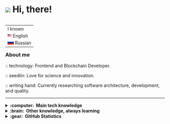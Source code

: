 <h1> <img src="https://emojis.slackmojis.com/emojis/images/1588315024/8823/hyperkitty.gif?1588315024" width="30" /> Hi, there! </h1>

<table align="right">
 <tr><td>I known</td></tr>
 <tr><td><img src="assets/england.png" height="13"> English</td></tr>
 <tr><td><img src="assets/russia.png" height="13"> Russian</td></tr>
</table>

### **About me**

:: technology: Frontend and Blockchain Developer.

:: seedlin:  Love for science and innovation.

:: writing hand:  Currently researching software architecture, development, and quality.


<!-- 
GitHub, GitLab, Docker, Ansible
VSCode
HTML, CSS, JavaScript, TypeScript.
postgresql, pgadmin, mysql, sqlite.
clean architecture
linux
-->
<hr>

<details>
  <summary><b>:computer: &nbsp;Main tech knowledge</b></summary>
  <br/>

  ![NodeJS](https://img.shields.io/badge/NODEJS-339933.svg?&style=flat&logo=node.js&logoColor=white)&nbsp;
  ![Clean Architecture](https://img.shields.io/badge/CLEAN%20ARCHITECTURE-6DB33F.svg?&style=flat&logoColor=white)&nbsp;
  ![LINUX](https://img.shields.io/badge/LINUX-FCC624?style=flat-square&logo=linux&logoColor=black)
  ![SCRUM](https://img.shields.io/badge/SCRUM-6DB33F.svg?&style=flat&logo=ddd&logoColor=white)&nbsp;\
  ![Git](https://img.shields.io/badge/GIT-%23F05033.svg?&style=flat&logo=git&logoColor=white)&nbsp;
  ![GitHub](https://img.shields.io/badge/GITHUB-%23121011.svg?&style=flat&logo=github&logoColor=white)&nbsp;
  ![GitLab](https://img.shields.io/badge/GITLAB-%23181717.svg?&style=flat&logo=gitlab&logoColor=white)&nbsp;
  ![GithubActions](https://img.shields.io/badge/GITHUB%20ACTIONS-2088FF.svg?&style=flat&logo=github-actions&logoColor=white)&nbsp;\
  ![HTML5](https://img.shields.io/badge/HTML5-E34F26.svg?&style=flat&logo=html5&logoColor=white)&nbsp;
  ![CSS3](https://img.shields.io/badge/CSS3-%231572B6.svg?&style=flat&logo=css3&logoColor=white)&nbsp;
  ![Tailwind](https://img.shields.io/badge/TAILWIND-%232B58B0?logo=tailwind)
  ![JavaScript](https://img.shields.io/badge/JAVASCRIPT-323330.svg?&style=flat&logo=javascript&logoColor=%23F7DF1E)&nbsp;\
  ![TypeScript](https://img.shields.io/badge/TYPESCRIPT-%23007ACC.svg?&style=flat&logo=typescript&logoColor=white)&nbsp;
  ![React](https://img.shields.io/badge/REACT-%23323330?logo=react)
  ![Next](https://img.shields.io/badge/NEXT-%23323330?logo=next)
  ![Zustand](https://img.shields.io/badge/ZUSTAND-%232B58B0?logo=zustand)\
  ![Blockchain](https://img.shields.io/badge/BLOCKCHAIN-121D33.svg?&style=flat&logo=blockchain-dot-com&logoColor=white)&nbsp;
  ![Ton](https://img.shields.io/badge/TON-%232AABEE?logo=ton&logoColor=%23fff)
  ![Ethereum](https://img.shields.io/badge/ETHEREUM-3C3C3D.svg?&style=flat&logo=ethereum&logoColor=white)&nbsp;
  
</details>

<details>
  <summary><b>:brain: &nbsp;Other knowledge, always learning</b></summary>
  <br/>

  [![css progressbar](https://readme-components.vercel.app/api?component=linearprogress&skill=css&value=50)](https://github.com/harish-sethuraman/readme-components)

  ![Postgres](https://img.shields.io/badge/POSTGRES-%23316192.svg?&style=flat&logo=postgresql&logoColor=white)
  ![SQLite](https://img.shields.io/badge/SQLITE-003B57.svg?&style=flat&logo=sqlite&logoColor=white)
  ![MySQL](https://img.shields.io/badge/MARIADB-4479A1.svg?&style=flat&logo=mariadb&logoColor=white)
  ![Redis](https://img.shields.io/badge/REDIS-DC382D.svg?&style=flat&logo=redis&logoColor=white)&nbsp;
  ![MongoDB](https://img.shields.io/badge/MONGODB-47A248.svg?&style=flat&logo=mongodb&logoColor=white)&nbsp;\
  ![Nginx](https://img.shields.io/badge/NGINX-269539.svg?&style=flat&logo=nginx&logoColor=white)&nbsp;
  ![Docker](https://img.shields.io/badge/DOCKER-2496ED.svg?&style=flat&logo=docker&logoColor=white)&nbsp;
  ![Kubernetes](https://img.shields.io/badge/KUBERNETES-326CE5.svg?&style=flat&logo=kubernetes&logoColor=white)&nbsp;\
  ![Cryptocurrencies](https://img.shields.io/badge/CRYPTOCURRENCY-00979D.svg?&style=flat&logo=cryptocurrency&logoColor=black)&nbsp;
  ![Bitcoin](https://img.shields.io/badge/BITCOIN-0769AD.svg?&style=flat&logo=bitcoin&logoColor=black)&nbsp;\
  ![GRAPHQL](https://img.shields.io/badge/GRAPHQL-E10098.svg?&style=flat&logo=graphql&logoColor=white)
  ![NestJS](https://img.shields.io/badge/NESTJS-E0234E.svg?&style=flat&logo=nestjs&logoColor=white)&nbsp;
  
  <!--  -->
</details>

<details>
  <summary><b>:gear: &nbsp;GitHub Statistics</b></summary>
  <br/>

  <img src="https://github-profile-summary-cards.vercel.app/api/cards/profile-details?username=faes763&theme=tokyonight" width="32.5%">
  <img src="https://github-profile-summary-cards.vercel.app/api/cards/repos-per-language?username=faes763&theme=tokyonight" width="32.5%">
  <img src="https://github-readme-stats.vercel.app/api?username=faes763&show_icons=true" width="32.5%">

</details>